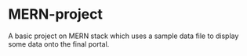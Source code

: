 # MERN-project
A basic project on MERN stack which uses a sample data file to display some data onto the final portal.
